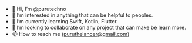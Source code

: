 - 👋 Hi, I’m @purutechno
- 👀 I’m interested in anything that can be helpful to peoples.
- 🌱 I’m currently learning Swift, Kotlin, Flutter.
- 💞️ I’m looking to collaborate on any project that can make be learn more.
- 📫 How to reach me (puruthelancer@gmail.com)
